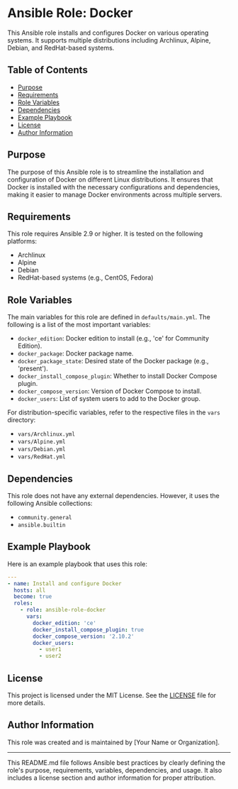 # Ansible Role: Docker

This Ansible role installs and configures Docker on various operating systems. It supports multiple distributions including Archlinux, Alpine, Debian, and RedHat-based systems.

## Table of Contents

- [Purpose](#purpose)
- [Requirements](#requirements)
- [Role Variables](#role-variables)
- [Dependencies](#dependencies)
- [Example Playbook](#example-playbook)
- [License](#license)
- [Author Information](#author-information)

## Purpose

The purpose of this Ansible role is to streamline the installation and configuration of Docker on different Linux distributions. It ensures that Docker is installed with the necessary configurations and dependencies, making it easier to manage Docker environments across multiple servers.

## Requirements

This role requires Ansible 2.9 or higher. It is tested on the following platforms:

- Archlinux
- Alpine
- Debian
- RedHat-based systems (e.g., CentOS, Fedora)

## Role Variables

The main variables for this role are defined in `defaults/main.yml`. The following is a list of the most important variables:

- `docker_edition`: Docker edition to install (e.g., 'ce' for Community Edition).
- `docker_package`: Docker package name.
- `docker_package_state`: Desired state of the Docker package (e.g., 'present').
- `docker_install_compose_plugin`: Whether to install Docker Compose plugin.
- `docker_compose_version`: Version of Docker Compose to install.
- `docker_users`: List of system users to add to the Docker group.

For distribution-specific variables, refer to the respective files in the `vars` directory:

- `vars/Archlinux.yml`
- `vars/Alpine.yml`
- `vars/Debian.yml`
- `vars/RedHat.yml`

## Dependencies

This role does not have any external dependencies. However, it uses the following Ansible collections:

- `community.general`
- `ansible.builtin`

## Example Playbook

Here is an example playbook that uses this role:

```yaml
---
- name: Install and configure Docker
  hosts: all
  become: true
  roles:
    - role: ansible-role-docker
      vars:
        docker_edition: 'ce'
        docker_install_compose_plugin: true
        docker_compose_version: '2.10.2'
        docker_users:
          - user1
          - user2
```

## License

This project is licensed under the MIT License. See the [LICENSE](LICENSE) file for more details.

## Author Information

This role was created and is maintained by [Your Name or Organization].

---

This README.md file follows Ansible best practices by clearly defining the role's purpose, requirements, variables, dependencies, and usage. It also includes a license section and author information for proper attribution.